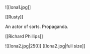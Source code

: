 ![[Iona1.jpg]]

[[Rusty]]

An actor of sorts. Propaganda. 

[[Richard Phillips]]

![[Iona2.jpg|250]]
[[Iona2.jpg|full size]]